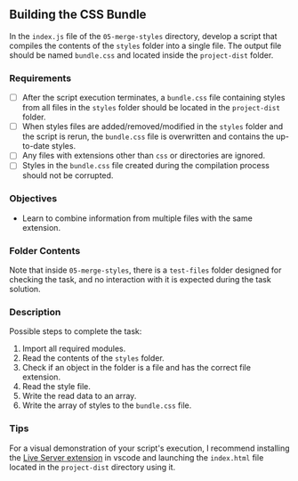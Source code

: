## Building the CSS Bundle

In the `index.js` file of the `05-merge-styles` directory, develop a script that compiles the contents of the `styles` folder into a single file. The output file should be named `bundle.css` and located inside the `project-dist` folder.

### Requirements

- [ ] After the script execution terminates, a `bundle.css` file containing styles from all files in the `styles` folder should be located in the `project-dist` folder.
- [ ] When styles files are added/removed/modified in the `styles` folder and the script is rerun, the `bundle.css` file is overwritten and contains the up-to-date styles.
- [ ] Any files with extensions other than `css` or directories are ignored.
- [ ] Styles in the `bundle.css` file created during the compilation process should not be corrupted.

### Objectives

- Learn to combine information from multiple files with the same extension.

### Folder Contents

Note that inside `05-merge-styles`, there is a `test-files` folder designed for checking the task, and no interaction with it is expected during the task solution.

### Description

Possible steps to complete the task:

1. Import all required modules.
2. Read the contents of the `styles` folder.
3. Check if an object in the folder is a file and has the correct file extension.
4. Read the style file.
5. Write the read data to an array.
6. Write the array of styles to the `bundle.css` file.

### Tips

For a visual demonstration of your script's execution, I recommend installing the [Live Server extension](https://marketplace.visualstudio.com/items?itemName=ritwickdey.LiveServer) in vscode and launching the `index.html` file located in the `project-dist` directory using it.
